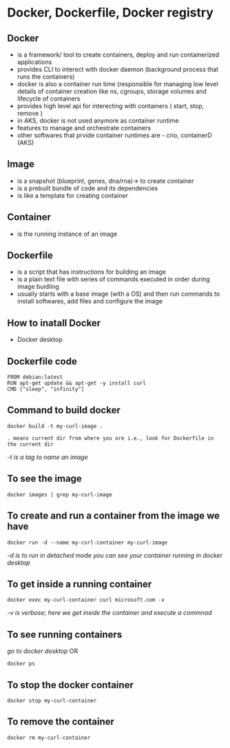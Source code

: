 # Docker, Dockerfile, Docker registry

## Docker 
   - is a framework/ tool to create containers, deploy and run containerized applications
   - provides CLI to interect with docker daemon (background process that runs the containers)
   - docker is also a container run time (responsible for managing low level details of container creation like ns, cgroups, storage volumes and lifecycle of containers
   - provides high level api for interecting with containers ( start, stop, remove )
   - in AKS, docker is not used anymore as container runtime
   - features to manage and orchestrate containers
   - other softwares that prvide container runtimes are - crio, containerD (AKS)

## Image
- is a snapshot (blueprint, genes, dna/rna)-> to create container
- is a prebuilt bundle of code and its dependencies
- is like a template for creating container

## Container
- is the running instance of an image

## Dockerfile
- is a script that has instructions for building an image
- is a plain text file with series of commands executed in order during image buidling
- usually starts with a base image (with a OS) and then run commands to install softwares, add files and configure the image

## How to inatall Docker
- Docker desktop

## Dockerfile code
```
FROM debian:latest 
RUN apt-get update && apt-get -y install curl
CMD ["sleep", "infinity"]
```
## Command to build docker
```
docker build -t my-curl-image .
```
``` 
. means current dir from where you are i.e., look for Dockerfile in the current dir
```
_-t is a tag to name an image_
## To see the image
```
docker images | grep my-curl-image
```
## To create and run a container from the image we have
```
docker run -d --name my-curl-container my-curl-image
```
_-d is to run in detached mode_
_you can see your container running in docker desktop_

## To get inside a running container
```
docker exec my-curl-container curl microsoft.com -v
```
_-v is verbose; here we get inside the container and execute a commnad_

## To see running containers
_go to docker desktop_
OR
```
docker ps
```

## To stop the docker container
```
docker stop my-curl-container
```
## To remove the container
```
docker rm my-curl-container
```


